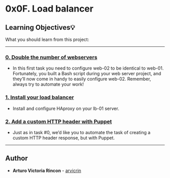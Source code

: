 # 0x0F. Load balancer

## Learning Objectives:bulb:
What you should learn from this project:

---

### [0. Double the number of webservers](./0-custom_http_response-header)
* In this first task you need to configure web-02 to be identical to web-01. Fortunately, you built a Bash script during your web server project, and they’ll now come in handy to easily configure web-02. Remember, always try to automate your work!


### [1. Install your load balancer](./1-install_load_balancer)
* Install and configure HAproxy on your lb-01 server.


### [2. Add a custom HTTP header with Puppet](./2-puppet_custom_http_response-header.pp)
* Just as in task #0, we’d like you to automate the task of creating a custom HTTP header response, but with Puppet.

---

## Author
* **Arturo Victoria Rincon** - [arvicrin](https://github.com/EzzagmounyAZIZ)
